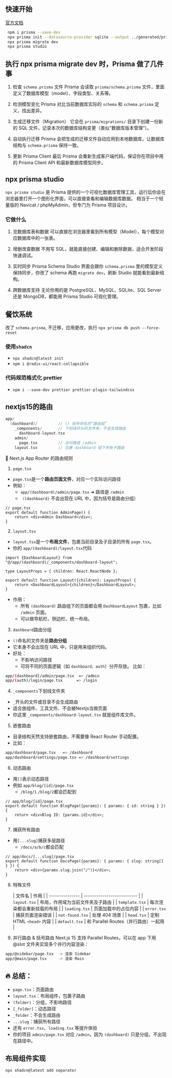 ## 快速开始

[官方文档](https://www.prisma.io/docs/getting-started/quickstart-sqlite)

```bash
 npm i prisma --save-dev
 npx prisma init --datasource-provider sqlite --output ../generated/prisma
 npx prisma migrate dev
 npx prisma studio
```

## 执行 npx prisma migrate dev 时，Prisma 做了几件事

1. 检查 `schema.prisma` 文件
   Prisma 会读取 `prisma/schema.prisma` 文件，里面定义了数据库模型（model）、字段类型、关系等。

2. 检测模型变化
   Prisma 对比当前数据库实际的 `schema` 和 `schema.prisma` 定义，找出差异。

3. 生成迁移文件（Migration）
   它会在 `prisma/migrations/` 目录下创建一份新的 SQL 文件，记录本次的数据库结构变更（类似“数据库版本管理”）。

4. 自动执行迁移
   Prisma 会把生成的迁移文件自动应用到本地数据库，让数据库结构与 `schema.prisma` 保持一致。

5. 更新 Prisma Client
   最后 Prisma 会重新生成客户端代码，保证你在项目中用的 Prisma Client API 和最新数据库模型同步。

## npx prisma studio

`npx prisma studio` 是 Prisma 提供的一个可视化数据库管理工具，运行后你会在浏览器里打开一个图形化界面，可以直接查看和编辑数据库数据。
相当于一个轻量版的 Navicat / phpMyAdmin，但专门为 Prisma 项目设计。

### 它做什么

1. 览数据库表和数据
   可以直接在浏览器里看到所有模型（Model），每个模型对应数据库中的一张表。

2. 增删改查数据
   不用写 SQL，就能直接创建、编辑和删除数据，适合开发阶段快速调试。

3. 实时同步 Prisma Schema
   Studio 界面会跟你 `schema.prisma` 里的模型定义保持同步，你改了 schema 再跑 `migrate dev`，刷新 Studio 就能看到最新结构。

4. 跨数据库支持
   无论你用的是 PostgreSQL、MySQL、SQLite、SQL Server 还是 MongoDB，都能用 Prisma Studio 可视化管理。

## 餐饮系统

改了 `schema.prisma`, 不迁移，应用更改，执行 `npx prisma db push --force-reset`

### 使用`shadcn`

- `npx shadcn@latest init`
- `npm i @radix-ui/react-collapsible`

### 代码规范格式化 prettier

- `npm i --save-dev prettier prettier-plugin-tailwindcss`

## nextjs15的路由

```cpp
app/
  (dashboard)/         // () 括号命名的“路由组”
    _components/       // 下划线开头的文件夹，不会生成路由
      dashboard-layout.tsx
    admin/
      page.tsx         // 访问路径 /admin
    layout.tsx         // 包裹 dashboard 组下所有子路由
```

🧩 Next.js App Router 的路由规则

1. `page.tsx`

- `page.tsx`是一个**路由页面文件**，对应一个实际访问路径
- 例如：
    - `app/(dashboard)/admin/page.tsx` ➜ 路径是 `/admin`
    - `（(dashboard)` 不会出现在 URL 中，因为括号是路由分组）

```tsx
// page.tsx
export default function AdminPage() {
    return <div>Admin Dashboard</div>;
}
```

2. `layout.tsx`

- `layout.tsx`是一个**布局文件**，包裹当前目录及子目录的所有 `page.tsx`。
- 你的 `app/(dashboard)/layout.tsx`代码

```tsx
import {DashboardLayout} from "@/app/(dashboard)/_components/dashboard-layout";

type LayoutProps = { children: React.ReactNode };

export default function Layout({children}: LayoutProps) {
    return <DashboardLayout>{children}</DashboardLayout>;
}

```

- 作用：
    - 所有 `(dashboard)` 路由组下的页面都会用 `DashboardLayout` 包裹，比如 `/admin` 页面。
    - 可以做导航栏、侧边栏、统一布局。

3. `dashboard`路由分组

- `()`命名的文件夹是**路由分组**
- 它本身不会出现在 URL 中，只是用来组织代码。
- 好处：
    - 不影响访问路径
    - 可将不同的页面逻辑（如 `dashboard、auth`）分开存放。
      比如：

```bash
app/(dashboard)/admin/page.tsx  => /admin
app/(auth)/login/page.tsx      => /login
```

4. `_components`下划线文件夹

- `_`开头的文件或目录不会生成路由
- 适合放组件、工具文件、不会被Nextjs当做页面
- 你这里 `_components/dashboard-layout.tsx` 就是组件库文件。

5. 嵌套路由

- 目录结构天然支持嵌套路由，不需要像 React Router 手动配置。
- 比如：

```bash
app/dashboard/page.tsx   => /dashboard
app/dashboard/settings/page.tsx => /dashboard/settings
```

6. 动态路由

- 用`[]`表示动态路径
- 例如 `app/blog/[id]/page.tsx`
    - `/blog/1` `/blog/2`都会匹配到

```tsx
// app/blog/[id]/page.tsx
export default function BlogPage({params}: { params: { id: string } }) {
    return <div>Blog ID: {params.id}</div>;
}
```

7. 捕获所有路由

- 用`[...slug]`捕获多层路径
    - `/docs/a/b/c`都会匹配

```tsx
// app/docs/[...slug]/page.tsx
export default function DocsPage({params}: { params: { slug: string[] } }) {
    return <div>{params.slug.join("/")}</div>;
}
```

8. 特殊文件

   | 文件名 | 作用 |
                                       | --------------- | -------------------------- |
   | `layout.tsx`    | 布局，作用域为当前文件夹及子路由 |
   | `template.tsx`  | 每次渲染都会重新挂载的布局 |
   | `loading.tsx`   | 页面加载中的占位内容 |
   | `error.tsx`     | 捕获页面渲染错误 |
   | `not-found.tsx` | 处理 404 场景 |
   | `head.tsx`      | 定制 HTML `<head>` 内容 |
   | `default.tsx`   | 和 Parallel Routes（并行路由）一起用 |

9. 并行路由 & 括号路由
   Next.js 15 支持 Parallel Routes，可以在 app 下用 @slot 文件夹实现多个并行内容渲染：

```bash
app/@sidebar/page.tsx  -> 渲染 Sidebar
app/@main/page.tsx     -> 渲染 Main
```

## 🔥 总结：

- `page.tsx`：页面路由
- `layout.tsx`：布局组件，包裹子路由
- `(folder)`：分组，不影响路径
- `[_folder]`：动态路径
- `_folder`：不会生成路由
- `...slug`：捕获所有路径
- 还有 `error.tsx`、`loading.tsx` 等提升体验
- 你的项目 `admin/page.tsx` 对应 `/admin`，因为 `(dashboard)` 只是分组，不出现在路径中。

## 布局组件实现

```bash
npx shadcn@latest add separator
```


